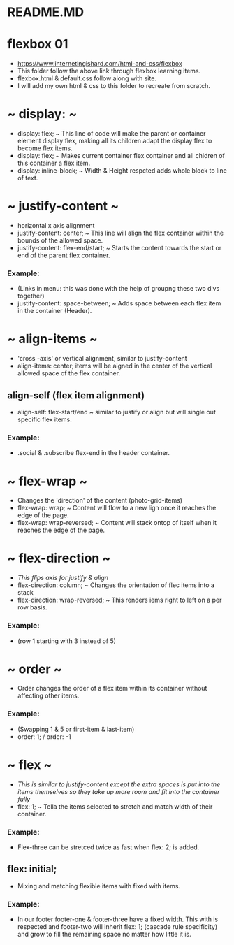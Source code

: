 # README.MD

# flexbox 01
 - https://www.internetingishard.com/html-and-css/flexbox
 - This folder follow the above link through flexbox learning items.
 - flexbox.html & default.css follow along with site.
 - I will add my own html & css to this folder to recreate from scratch.
 

# ~ display: ~

- display: flex; ~ This line of code will make the parent or 
container element display flex, making all its children
adapt the display flex to become flex items.
- display: flex; ~ Makes current container flex container and all chidren of this container a flex item.
- display: inline-block; ~ Width & Height respcted adds whole block to line of text.

# ~ justify-content ~
- horizontal x axis alignment 
- justify-content: center; ~ This line will align the flex container within the bounds of the allowed space.
- justify-content: flex-end/start; ~ Starts the content towards the start or end of the parent flex container.
### Example:
- (Links in menu: this was done with the help of groupng these two divs together)
- justify-content: space-between; ~ Adds space between each flex item in the container (Header).

# ~ align-items ~
- 'cross -axis' or vertical alignment, similar to justify-content
- align-items: center; items will be aigned in the center of the vertical allowed space of the flex container.
## align-self (flex item alignment)
- align-self: flex-start/end ~ similar to justify or align but will single out specific flex items.
### Example:
- .social & .subscribe flex-end in the header container.

# ~ flex-wrap ~
- Changes the 'direction' of the content (photo-grid-items)
- flex-wrap: wrap; ~ Content will flow to a new lign once it reaches the edge of the page.
- flex-wrap: wrap-reversed; ~ Content will stack ontop of itself when it reaches the edge of the page.

# ~ flex-direction ~
- *This flips axis for justify & align*
- flex-direction: column; ~ Changes the orientation of flec items into a stack 
- flex-direction: wrap-reversed; ~ This renders iems right to left on a per row basis.
### Example:
- (row 1 starting with 3 instead of 5)

# ~ order ~
- Order changes the order of a flex item within its container without affecting other items.
### Example:
- (Swapping 1 & 5 or first-item & last-item)
- order: 1; / order: -1

# ~ flex ~
- *This is similar to justify-content except the extra spaces is put into the items themselves so they take up more room and fit into the container fully*
- flex: 1; ~ Tella the items selected to stretch and match width of their container. 
### Example:
- Flex-three can be stretced twice as fast when flex: 2; is added.
## flex: initial;
- Mixing and matching flexible items with fixed with items.
### Example:
- In our footer footer-one & footer-three have a fixed width. This with is respected and footer-two will inherit flex: 1; (cascade rule specificity) and grow to fill the remaining space no matter how little it is.